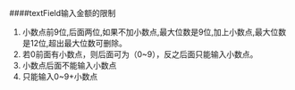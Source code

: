 ####textField输入金额的限制
1. 小数点前9位,后面两位,如果不加小数点,最大位数是9位,加上小数点,最大位数是12位,超出最大位数可删除。
2. 若0前面有小数点，则后面可为（0~9），反之后面只能输入小数点。
3. 小数点后面不能输入小数点
4. 只能输入0~9+小数点
